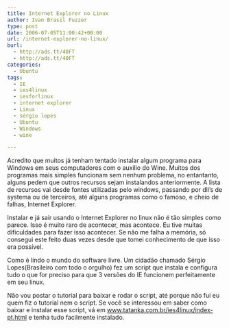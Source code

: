 ```yaml
---
title: Internet Explorer no Linux
author: Ivan Brasil Fuzzer
type: post
date: 2006-07-05T11:00:42+00:00
url: /internet-explorer-no-linux/
burl:
  - http://ads.tt/40FT
  - http://ads.tt/40FT
categories:
  - Ubuntu
tags:
  - IE
  - ies4linux
  - iesforlinux
  - internet explorer
  - Linux
  - sérgio lopes
  - Ubuntu
  - Windows
  - wine

---
```

Acredito que muitos já tenham tentado instalar algum programa para Windows em seus computadores com o auxílio do Wine. Muitos dos programas mais simples funcionam sem nenhum problema, no entantanto, alguns pedem que outros recursos sejam instalandos anteriormente. A lista de recursos vai desde fontes utilizadas pelo windows, passando por dll&#8217;s de systema ou de terceiros, até alguns programas como o famoso, e cheio de falhas, Internet Explorer.

Instalar e já sair usando o Internet Explorer no linux não é tão simples como parece. Isso é muito raro de acontecer, mas acontece. Eu tive muitas dificuldades para fazer isso acontecer. Se não me falha a memória, só consegui este feito duas vezes desde que tomei conhecimento de que isso era possível.

Como é lindo o mundo do software livre. Um cidadão chamado Sérgio Lopes(Brasileiro com todo o orgulho) fez um script que instala e configura tudo o que for preciso para que 3 versões do IE funcionem perfeitamente em seu linux.

Não vou postar o tutorial para baixar e rodar o script, até porque não fui eu quem fiz o tutorial nem o script. Se você se interessou em saber como baixar e instalar esse script, vá em <a title="ies4linux" href="http://www.tatanka.com.br/ies4linux/index-pt.html" target="_blank">www.tatanka.com.br/ies4linux/index-pt.html</a> e tenha tudo facilmente instalado.